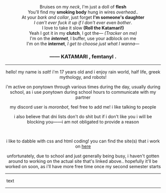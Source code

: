 <center>
  Bruises on my <i>neck</i>, I'm just a doll of <b>flesh</b>
  <br>
  You'll find my <b>smoking body</b> hung in wires <i>overhead</i>..
  <br>
  At your <i>bark and collar</i>, just forget <b>I'm someone's daughter</b>
  <br>
  <i>I can't ever fuck it up if I don't ever even bother</i>.
  <br>
  I love to take it slow <b>(Roll the Katamari!)</b>
  <br>
  Yeah I got it in my <b>clutch</b>, I got the— <i>(Tracker on me)</i>
  <br>
  I'm on the <b><i>internet</i></b>, I buffer, use your adblock on me
  <br>
  I'm on the <b>internet</b>, <i>I get to choose just what I wanna—</i>
  <br>
  <h3>—— KATAMARI , femtanyl .</h3>
</center>

- - -

<center>
  <p>hello! my name is <i>salt</i>! i'm 17 years old and i enjoy rain world, half life, greek mythology, and robots!</p>
  <p>i'm active on ponytown through various times during the day, usually during school, as i use ponytown during school hours to communicate with my partner</p>
  <p>my discord user is <i>moronbot</i>, feel free to add me! i like talking to people</p>
  <p>i also believe that dni lists don't do shit but if i don't like you i will be blocking you——i am not obligated to provide a reason</p>
  <br>
  <p>i like to dabble with css and html coding! you can find the site(s) that i work on <a href="https://warwithoutreason.nekoweb.org">here</a></p>
  <p>unfortunately, due to school and just generally being busy, i haven't gotten around to working on the actual site that's linked above.. hopefully it'll be worked on soon, as i'll have more free time once my second semester starts</p>
</center>

- - -

<img src=""/>
text

- - -
